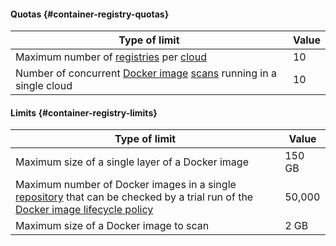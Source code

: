 #### Quotas {#container-registry-quotas}

| Type of limit | Value |
--- | ---
| Maximum number of [registries](../container-registry/concepts/registry.md) per [cloud](../resource-manager/concepts/resources-hierarchy.md#cloud) | 10 |
Number of concurrent [Docker image](../container-registry/concepts/docker-image.md) [scans](../container-registry/concepts/vulnerability-scanner.md) running in a single cloud | 10

#### Limits {#container-registry-limits}

| Type of limit | Value |
--- | ---
| Maximum size of a single layer of a Docker image | 150 GB |
| Maximum number of Docker images in a single [repository](../container-registry/concepts/repository.md) that can be checked by a trial run of the [Docker image lifecycle policy](../container-registry/concepts/lifecycle-policy.md) | 50,000 |
| Maximum size of a Docker image to scan | 2 GB |